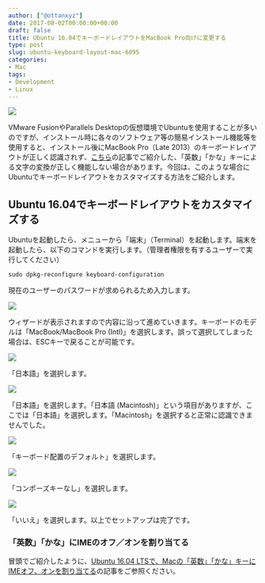 ```yaml
---
author: ["@ottanxyz"]
date: 2017-08-02T00:00:00+00:00
draft: false
title: Ubuntu 16.04でキーボードレイアウトをMacBook Pro向けに変更する
type: post
slug: ubuntu-keyboard-layout-mac-6095
categories:
- Mac
tags:
- Development
- Linux
---
```


![](/uploads/2017/08/170802-59816d8f8438e.jpg)

VMware FusionやParallels Desktopの仮想環境でUbuntuを使用することが多いのですが、インストール時に各々のソフトウェア等の簡易インストール機能等を使用すると、インストール後にMacBook Pro（Late 2013）のキーボードレイアウトが正しく認識されず、[こちら](/posts/2016/09/ubuntu-16-04-ime-on-off-4913/)の記事でご紹介した、「英数」「かな」キーによる文字の変換が正しく機能しない場合があります。今回は、このような場合にUbuntuでキーボードレイアウトをカスタマイズする方法をご紹介します。

## Ubuntu 16.04でキーボードレイアウトをカスタマイズする

Ubuntuを起動したら、メニューから「端末」（Terminal）を起動します。端末を起動したら、以下のコマンドを実行します。（管理者権限を有するユーザーで実行してください）

    sudo dpkg-reconfigure keyboard-configuration

現在のユーザーのパスワードが求められるため入力します。

![](/uploads/2017/08/170802-59816f58e9fb8.png)

ウィザードが表示されますので内容に沿って進めていきます。キーボードのモデルは「MacBook/MacBook Pro (Intl)」を選択します。誤って選択してしまった場合は、ESCキーで戻ることが可能です。

![](/uploads/2017/08/170802-59816f5f0388b.png)

「日本語」を選択します。

![](/uploads/2017/08/170802-59816f63954cf.png)

「日本語」を選択します。「日本語 (Macintosh)」という項目がありますが、ここでは「日本語」を選択します。「Macintosh」を選択すると正常に認識できませんでした。

![](/uploads/2017/08/170802-59816f69f2d31.png)

「キーボード配置のデフォルト」を選択します。

![](/uploads/2017/08/170802-59816f6f4d8ee.png)

「コンポーズキーなし」を選択します。

![](/uploads/2017/08/170802-59816f761202c.png)

「いいえ」を選択します。以上でセットアップは完了です。

### 「英数」「かな」にIMEのオフ／オンを割り当てる

冒頭でご紹介したように、[Ubuntu 16.04 LTSで、Macの「英数」「かな」キーにIMEオフ、オンを割り当てる](/posts/2016/09/ubuntu-16-04-ime-on-off-4913/)の記事をご参照ください。
